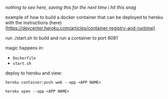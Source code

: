 *nothing to see here, saving this for the next time i hit this snag*

example of how to build a docker container that can be deployed to heroku with the instructions (here)[https://devcenter.heroku.com/articles/container-registry-and-runtime].

run ./start.sh to build and run a container to port 8081

magic happens in:
- `Dockerfile`
- `start.sh`


deploy to heroku and view:

`heroku container:push web --app <APP NAME>`

`heroku open --app <APP NAME>`
